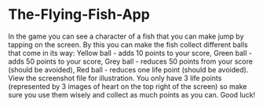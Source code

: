# The-Flying-Fish-App

In the game you can see a character of a fish that you can make jump by tapping on the screen.
By this you can make the fish collect different balls that come in its way:
Yellow ball - adds 10 points to your score,
Green ball - adds 50 points to your score,
Grey ball - reduces 50 points from your score (should be avoided),
Red ball - reduces one life point (should be avoided).
View the screenshot file for illustration.
You only have 3 life points (represented by 3 images of heart on the top right of the screen) so make sure you use them wisely
and collect as much points as you can. Good luck!
